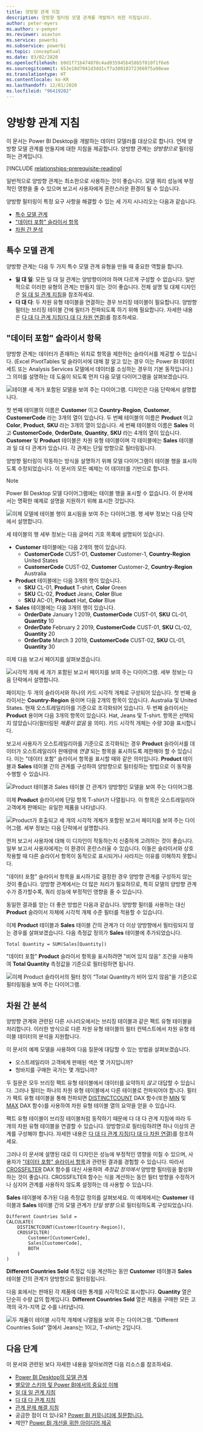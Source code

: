```yaml
---
title: 양방향 관계 지침
description: 양방향 필터링 모델 관계를 개발하기 위한 지침입니다.
author: peter-myers
ms.author: v-pemyer
ms.reviewer: asaxton
ms.service: powerbi
ms.subservice: powerbi
ms.topic: conceptual
ms.date: 03/02/2020
ms.openlocfilehash: b9d1f71b474070c4ad035945b458b5f010f1f6e6
ms.sourcegitcommit: 653e18d7041d3dd1cf7a38010372366975a98eae
ms.translationtype: HT
ms.contentlocale: ko-KR
ms.lasthandoff: 12/01/2020
ms.locfileid: "96419202"
---
```

# <a name="bi-directional-relationship-guidance"></a>양방향 관계 지침

이 문서는 Power BI Desktop을 개발하는 데이터 모델러를 대상으로 합니다. 언제 양방향 모델 관계를 만들지에 대한 지침을 제공합니다. 양방향 관계는 _양방향으로_ 필터링하는 관계입니다.

[!INCLUDE [relationships-prerequisite-reading](includes/relationships-prerequisite-reading.md)]

일반적으로 양방향 관계는 최소한으로 사용하는 것이 좋습니다. 모델 쿼리 성능에 부정적인 영향을 줄 수 있으며 보고서 사용자에게 혼란스러운 환경이 될 수 있습니다.

양방향 필터링이 특정 요구 사항을 해결할 수 있는 세 가지 시나리오는 다음과 같습니다.

- [특수 모델 관계](#special-model-relationships)
- ["데이터 포함" 슬라이서 항목](#slicer-items-with-data)
- [차원 간 분석](#dimension-to-dimension-analysis)

## <a name="special-model-relationships"></a>특수 모델 관계

양방향 관계는 다음 두 가지 특수 모델 관계 유형을 만들 때 중요한 역할을 합니다.

- **일 대 일**: 모든 일 대 일 관계는 양방향이어야 하며 다르게 구성할 수 없습니다. 일반적으로 이러한 유형의 관계는 만들지 않는 것이 좋습니다. 전체 설명 및 대체 디자인은 [일 대 일 관계 지침](relationships-one-to-one.md)을 참조하세요.
- **다 대 다**: 두 차원 유형 테이블을 연결하는 경우 브리징 테이블이 필요합니다. 양방향 필터는 브리징 테이블 간에 필터가 전파되도록 하기 위해 필요합니다. 자세한 내용은 [다 대 다 관계 지침(다 대 다 차원 연결)](relationships-many-to-many.md#relate-many-to-many-dimensions)를 참조하세요.

## <a name="slicer-items-with-data"></a>"데이터 포함" 슬라이서 항목

양방향 관계는 데이터가 존재하는 위치로 항목을 제한하는 슬라이서를 제공할 수 있습니다. (Excel PivotTables 및 슬라이서에 대해 잘 알고 있는 경우 이는 Power BI 데이터 세트 또는 Analysis Services 모델에서 데이터를 소싱하는 경우의 기본 동작입니다.) 그 의미를 설명하는 데 도움이 되도록 먼저 다음 모델 다이어그램을 살펴보겠습니다.

![테이블 세 개가 포함된 모델을 보여 주는 다이어그램. 디자인은 다음 단락에서 설명합니다.](media/relationships-bidirectional-filtering/sales-model-diagram.png)

첫 번째 테이블의 이름은 **Customer** 이고 **Country-Region**, **Customer**, **CustomerCode** 라는 3개의 열이 있습니다. 두 번째 테이블의 이름은 **Product** 이고 **Color**, **Product**, **SKU** 라는 3개의 열이 있습니다. 세 번째 테이블의 이름은 **Sales** 이고 **CustomerCode**, **OrderDate**, **Quantity**, **SKU** 라는 4개의 열이 있습니다. **Customer** 및 **Product** 테이블은 차원 유형 테이블이며 각 테이블에는 **Sales** 테이블과 일 대 다 관계가 있습니다. 각 관계는 단일 방향으로 필터링됩니다.

양방향 필터링이 작동하는 방식을 설명하기 위해 모델 다이어그램이 테이블 행을 표시하도록 수정되었습니다. 이 문서의 모든 예제는 이 데이터를 기반으로 합니다.

> [!NOTE]
> Power BI Desktop 모델 다이어그램에는 테이블 행을 표시할 수 없습니다. 이 문서에서는 명확한 예제로 설명을 지원하기 위해 표시한 것입니다.

![이제 모델에 테이블 행이 표시됨을 보여 주는 다이어그램. 행 세부 정보는 다음 단락에서 설명합니다.](media/relationships-bidirectional-filtering/sales-model-diagram-rows.png)

세 테이블의 행 세부 정보는 다음 글머리 기호 목록에 설명되어 있습니다.

- **Customer** 테이블에는 다음 2개의 행이 있습니다.
  - **CustomerCode** CUST-01, **Customer** Customer-1, **Country-Region** United States
  - **CustomerCode** CUST-02, **Customer** Customer-2, **Country-Region** Australia
- **Product** 테이블에는 다음 3개의 행이 있습니다.
  - **SKU** CL-01, **Product** T-shirt, **Color** Green
  - **SKU** CL-02, **Product** Jeans, **Color** Blue
  - **SKU** AC-01, **Product** Hat, **Color** Blue
- **Sales** 테이블에는 다음 3개의 행이 있습니다.
  - **OrderDate** January 1 2019, **CustomerCode** CUST-01, **SKU** CL-01, **Quantity** 10
  - **OrderDate** February 2 2019, **CustomerCode** CUST-01, **SKU** CL-02, **Quantity** 20
  - **OrderDate** March 3 2019, **CustomerCode** CUST-02, **SKU** CL-01, **Quantity** 30

이제 다음 보고서 페이지를 살펴보겠습니다.

![시각적 개체 세 개가 포함된 보고서 페이지를 보여 주는 다이어그램. 세부 정보는 다음 단락에서 설명합니다.](media/relationships-bidirectional-filtering/sales-report-no-bi-directional-filter.png)

페이지는 두 개의 슬라이서와 하나의 카드 시각적 개체로 구성되어 있습니다. 첫 번째 슬라이서는 **Country-Region** 용이며 다음 2개의 항목이 있습니다. Australia 및 United States. 현재 오스트레일리아를 기준으로 조각화되어 있습니다. 두 번째 슬라이서는 **Product** 용이며 다음 3개의 항목이 있습니다. Hat, Jeans 및 T-shirt. 항목은 선택되지 않았습니다(필터링된 _제품이 없음_ 을 의미). 카드 시각적 개체는 수량 30을 표시합니다.

보고서 사용자가 오스트레일리아를 기준으로 조각화되는 경우 **Product** 슬라이서를 데이터가 오스트레일리아 판매량에 _연결_ 되는 항목을 표시하도록 제한해야 할 수 있습니다. 이는 "데이터 포함" 슬라이서 항목을 표시할 때와 같은 의미입니다. **Product** 테이블과 **Sales** 테이블 간의 관계를 구성하여 양방향으로 필터링하는 방법으로 이 동작을 수행할 수 있습니다.

![Product 테이블과 Sales 테이블 간 관계가 양방향인 모델을 보여 주는 다이어그램.](media/relationships-bidirectional-filtering/sales-model-diagram-rows-bi-directional-filter.png)

이제 **Product** 슬라이서에 단일 항목 T-shirt가 나열됩니다. 이 항목은 오스트레일리아 고객에게 판매되는 유일한 제품을 나타냅니다.

![Product가 호출되고 세 개의 시각적 개체가 포함된 보고서 페이지를 보여 주는 다이어그램. 세부 정보는 다음 단락에서 설명합니다.](media/relationships-bidirectional-filtering/sales-report-bi-directional-filter.png)

먼저 보고서 사용자에 대해 이 디자인이 작동하는지 신중하게 고려하는 것이 좋습니다. 일부 보고서 사용자에게는 이 환경이 혼란스러울 수 있습니다. 이들은 슬라이서와 상호 작용할 때 다른 슬라이서 항목이 동적으로 표시되거나 사라지는 이유를 이해하지 못합니다.

"데이터 포함" 슬라이서 항목을 표시하기로 결정한 경우 양방향 관계를 구성하지 않는 것이 좋습니다. 양방향 관계에서는 더 많은 처리가 필요하므로, 특히 모델의 양방향 관계 수가 증가할수록, 쿼리 성능에 부정적인 영향을 줄 수 있습니다.

동일한 결과를 얻는 더 좋은 방법은 다음과 같습니다. 양방향 필터를 사용하는 대신 **Product** 슬라이서 자체에 시각적 개체 수준 필터를 적용할 수 있습니다.

이제 **Product** 테이블과 **Sales** 테이블 간의 관계가 더 이상 양방향에서 필터링되지 않는 경우를 살펴보겠습니다. 다음 측정값 정의가 **Sales** 테이블에 추가되었습니다.

```dax
Total Quantity = SUM(Sales[Quantity])
```

"데이터 포함" **Product** 슬라이서 항목을 표시하려면 "비어 있지 않음" 조건을 사용하여 **Total Quantity** 측정값을 기준으로 필터링하면 됩니다.

![이제 Product 슬라이서의 필터 창이 “Total Quantity가 비어 있지 않음”을 기준으로 필터링됨을 보여 주는 다이어그램.](media/relationships-bidirectional-filtering/filter-product-slicer-measure-is-not-blank.png)

## <a name="dimension-to-dimension-analysis"></a>차원 간 분석

양방향 관계와 관련된 다른 시나리오에서는 브리징 테이블과 같은 팩트 유형 테이블을 처리합니다. 이러한 방식으로 다른 차원 유형 테이블의 필터 컨텍스트에서 차원 유형 테이블 데이터의 분석을 지원합니다.

이 문서의 예제 모델을 사용하여 다음 질문에 대답할 수 있는 방법을 살펴보겠습니다.

- 오스트레일리아 고객에게 판매된 색은 몇 가지입니까?
- 청바지를 구매한 국가는 몇 개입니까?

두 질문은 모두 브리징 팩트 유형 테이블에서 데이터를 요약하지 _않고_ 대답할 수 있습니다. 그러나 필터는 하나의 차원 유형 테이블에서 다른 테이블로 전파되어야 합니다. 필터가 팩트 유형 테이블을 통해 전파되면 [DISTINCTCOUNT](/dax/distinctcount-function-dax) DAX 함수(또한 [MIN](/dax/min-function-dax) 및 [MAX](/dax/max-function-dax) DAX 함수)를 사용하여 차원 유형 테이블 열의 요약을 얻을 수 있습니다.

팩트 유형 테이블이 브리징 테이블처럼 동작하기 때문에 다 대 다 관계 지침에 따라 두 개의 차원 유형 테이블을 연결할 수 있습니다. 양방향으로 필터링하려면 하나 이상의 관계를 구성해야 합니다. 자세한 내용은 [다 대 다 관계 지침(다 대 다 차원 연결)](relationships-many-to-many.md#relate-many-to-many-dimensions)를 참조하세요.

그러나 이 문서에 설명된 대로 이 디자인은 성능에 부정적인 영향을 미칠 수 있으며, 사용자가 ["데이터 포함" 슬라이서 항목](#slicer-items-with-data)과 관련된 결과를 경험할 수 있습니다. 따라서 [CROSSFILTER](/dax/crossfilter-function) DAX 함수를 대신 사용하여 _측정값 정의에서_ 양방향 필터링을 활성화하는 것이 좋습니다. CROSSFILTER 함수는 식을 계산하는 동안 필터 방향을 수정하거나 심지어 관계를 사용하지 않도록 설정하는 데 사용할 수 있습니다.

**Sales** 테이블에 추가된 다음 측정값 정의를 살펴보세요. 이 예제에서는 **Customer** 테이블과 **Sales** 테이블 간의 모델 관계가 _단일 방향_ 으로 필터링하도록 구성되었습니다.

```dax
Different Countries Sold =
CALCULATE(
    DISTINCTCOUNT(Customer[Country-Region]),
    CROSSFILTER(
        Customer[CustomerCode],
        Sales[CustomerCode],
        BOTH
    )
)
```

**Different Countries Sold** 측정값 식을 계산하는 동안 **Customer** 테이블과 **Sales** 테이블 간의 관계가 양방향으로 필터링됩니다.

다음 표에서는 판매된 각 제품에 대한 통계를 시각적으로 표시합니다. **Quantity** 열은 단순히 수량 값의 합계입니다. **Different Countries Sold** 열은 제품을 구매한 모든 고객의 국가-지역 값 수를 나타냅니다.

![두 제품이 테이블 시각적 개체에 나열됨을 보여 주는 다이어그램. "Different Countries Sold" 열에서 Jeans는 1이고, T-shirt는 2입니다.](media/relationships-bidirectional-filtering/country-sales-crossfilter-function.png)

## <a name="next-steps"></a>다음 단계

이 문서와 관련된 보다 자세한 내용을 알아보려면 다음 리소스를 참조하세요.

- [Power BI Desktop의 모델 관계](../transform-model/desktop-relationships-understand.md)
- [별모양 스키마 및 Power BI에서의 중요성 이해](star-schema.md)
- [일 대 일 관계 지침](relationships-one-to-one.md)
- [다 대 다 관계 지침](relationships-many-to-many.md)
- [관계 문제 해결 지침](relationships-troubleshoot.md)
- 궁금한 점이 더 있나요? [Power BI 커뮤니티에 질문합니다.](https://community.powerbi.com/)
- 제안? [Power BI 개선을 위한 아이디어 제공](https://ideas.powerbi.com/)